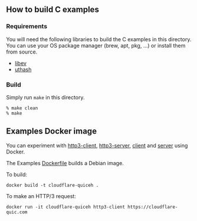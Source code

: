 How to build C examples
-----------------------

### Requirements

You will need the following libraries to build the C examples in this directory.
You can use your OS package manager (brew, apt, pkg, ...) or install them from
source.

- [libev](http://software.schmorp.de/pkg/libev.html)
- [uthash](https://troydhanson.github.io/uthash/)

### Build

Simply run `make` in this directory.

```
% make clean
% make
```

Examples Docker image
---------------------
You can experiment with [http3-client](http3-client.rs),
[http3-server](http3-server.rs), [client](client.rs) and [server](server.rs)
using Docker.

The Examples [Dockerfile](Dockerfile) builds a Debian image.

To build:

```
docker build -t cloudflare-quiceh .
```

To make an HTTP/3 request:

```
docker run -it cloudflare-quiceh http3-client https://cloudflare-quic.com
```

